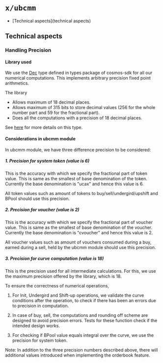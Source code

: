 <!--
 Copyright (c) 2022-2023 - for information on the respective copyright owner
 see the NOTICE file and/or the repository at
 https://github.com/catenax-ng/product-esc-backbone-code

 SPDX-License-Identifier: Apache-2.0
-->
# `x/ubcmm`

* [Technical aspects](technical aspects)

## Technical aspects

### Handling Precision

#### Library used

We use the
[Dec](https://github.com/cosmos/cosmos-sdk/blob/8f6a94cd1f9f1c6bf1ad83a751da86270db92e02/types/math.go#L40)
type defined in types package of cosmos-sdk for all our numerical computations.
This implements arbitrary precision fixed point arithmetics.

The library 

- Allows maximum of 18 decimal places.
- Allows maximum of 315 bits to store decimal values (256 for the whole number part and 59 for the fractional part).
- Does all the computations with a precision of 18 decimal places.

See [here](https://github.com/cosmos/cosmos-sdk/blob/main/math/dec.go#L15) for more details on this type.

#### Considerations in ubcmm module

In ubcmm module, we have three difference precision to be considered:

##### 1. Precision for system token (value is 6)

This is the accuracy with which we specify the fractional part of token value.
This is same as the smallest of base denomination of the token. Currently the
base denomination is "ucax" and hence this value is 6.

All token values such as amount of tokens to buy/sell/undergird/upshift and
BPool should use this precision.

##### 2. Precision for voucher (value is 2)

This is the accuracy with which we specify the fractional part of voucher
value. This is same as the smallest of base denomination of the voucher.
Currently the base denomination is "cvoucher" and hence this value is 2.

All voucher values such as amount of vouchers consumed during a buy, earned
during a sell, held by the ubcmm module should use this precision.

##### 3. Precision for curve computation (value is 18)

This is the precision used for all intermediate calculations. For this, we use
the maximum precision offered by the library, which is 18.

To ensure the correctness of numerical operations, 

1. For Init, Undergird and Shift-up operations, we validate the curve conditions after the
   operation, to check if there has been an errors due to precision in computation.

2. In case of buy, sell, the computations and rounding off scheme are designed to avoid
   precision errors. Tests for these function check if the intended design works.

3. For checking if BPool value equals integral over the curve, we use the precision for system token.


Note: In addition to the three precision numbers described above, there will
additional values introduced when implementing the orderbook feature.

